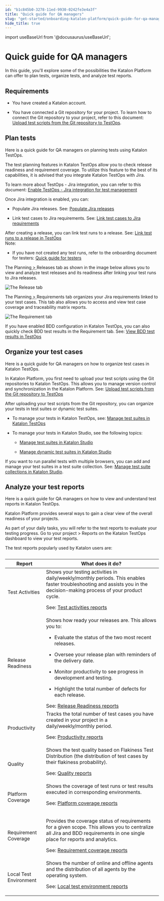 ```yaml
---
id: "b1c845b0-3278-11ed-9930-0242fe3e4a3f"
title: "Quick guide for QA managers"
slug: "get-started/onboarding-katalon-platform/quick-guide-for-qa-managers"
hide_title: true
---
```

import useBaseUrl from '@docusaurus/useBaseUrl';


# <a id="concept-9537" class="anchor_top_offset"/><a id="ariaid-title1" class="anchor_top_offset"/>Quick guide for QA managers

<p xmlns="http://www.w3.org/1999/xhtml" className="p">In this guide, you'll explore some of the possibilities the <span className="ph">Katalon Platform</span> can offer to plan tests, organize tests, and analyze test reports.</p> 

## Requirements

                        
<div xmlns="http://www.w3.org/1999/xhtml" className="p">
  <ul className="ul"><li className="li">
      <p className="p">You have created a Katalon account.</p>
    </li><li className="li">
      <p className="p">You have connected a Git repository for your project. To learn how to connect the Git repository to your project, refer to this document: <a className="xref" href="/docs/organize/upload-test-scripts-from-a-git-repository/upload-test-scripts-from-the-git-repository-to-testops">Upload test scripts from the Git repository to TestOps</a>.</p>
    </li></ul>
</div>
        

## <a id="concept-3262" class="anchor_top_offset"/>Plan tests

<p xmlns="http://www.w3.org/1999/xhtml" className="shortdesc">Here is a quick guide for QA managers on planning tests using <span className="ph">Katalon TestOps</span>.</p> 
<p xmlns="http://www.w3.org/1999/xhtml" className="p">The test planning features in <span className="ph">Katalon TestOps</span> allow you to check release readiness and requirement coverage. To utilize this feature to the best of its capabilities, it is advised that you integrate <span className="ph">Katalon TestOps</span> with Jira. </p> 
<p xmlns="http://www.w3.org/1999/xhtml" className="p">To learn more about TestOps - Jira integration, you can refer to this document: <a className="xref" href="/docs/organize/integration-for-organizing-tests/jira-integration/enable-testops---jira-integration-for-test-management">Enable TestOps - Jira integration for test management</a></p> 
            
<div xmlns="http://www.w3.org/1999/xhtml" className="p">Once Jira integration is enabled, you can:<ul className="ul"><li className="li">
      <p className="p">Populate Jira releases. See: <a className="xref" href="/docs/plan/integration-for-test-planning/populate-jira-releases">Populate Jira releases</a></p>
    </li><li className="li">
      <p className="p">Link test cases to Jira requirements. See: <a className="xref" href="/docs/plan/integration-for-test-planning/link-test-cases-to-jira-requirements">Link test cases to Jira requirements</a></p>
    </li></ul>
</div>
            
<div xmlns="http://www.w3.org/1999/xhtml" className="p">After creating a release, you can link test runs to a release. See: <a className="xref" href="/docs/plan/link-test-runs-to-a-release-in-testops">Link test runs to a release in TestOps</a> <div className="note note note_note"><span className="note__title">Note:</span> 
    <ul className="ul"><li className="li">
        <p className="p">If you have not created any test runs, refer to the onboarding document for testers: <a className="xref" href="/docs/get-started/onboarding-katalon-platform/quick-guide-for-testers">Quick guide for testers</a></p>
      </li></ul>
  </div></div>
            
<p xmlns="http://www.w3.org/1999/xhtml" className="p">The <span className="ph menucascade"><span className="ph uicontrol">Planning</span><abbr title="and then"> &gt; </abbr><span className="ph uicontrol">Releases</span></span> tab as shown in the image below allows you to view and analyze test releases and its readiness after linking your test runs to Jira releases. </p> 
            
<p xmlns="http://www.w3.org/1999/xhtml" className="p"><img className="image" src={useBaseUrl("/d43904f0-3281-11ed-9930-0242fe3e4a3f.png")} alt="The Release tab" /></p> 
            
<p xmlns="http://www.w3.org/1999/xhtml" className="p">The <span className="ph menucascade"><span className="ph uicontrol">Planning</span><abbr title="and then"> &gt; </abbr><span className="ph uicontrol">Requirements</span></span> tab organizes your Jira requirements linked to your test cases. This tab also allows you to access and view test case coverage and traceability matrix reports.</p> 
            
<p xmlns="http://www.w3.org/1999/xhtml" className="p"><img className="image" src={useBaseUrl("/d969a4b0-3282-11ed-9930-0242fe3e4a3f.png")} alt="The Requirement tab" /></p> 
            
<p xmlns="http://www.w3.org/1999/xhtml" className="p">If you have enabled BDD configuration in <span className="ph">Katalon TestOps</span>, you can also quickly check BDD test results in the <span className="ph uicontrol">Requirement</span> tab. See: <a className="xref" href="/docs/analyze/reports/view-test-reports/view-test-reports-in-katalon-testops/view-bdd-test-results-in-testops">View BDD test results in TestOps</a></p> 
        

## <a id="concept-4959" class="anchor_top_offset"/>Organize your test cases

<p xmlns="http://www.w3.org/1999/xhtml" className="shortdesc">Here is a quick guide for QA managers on how to organize test cases in <span className="ph">Katalon TestOps</span>.</p> 
                        
<p xmlns="http://www.w3.org/1999/xhtml" className="p">In <span className="ph">Katalon Platform</span>, you  first need to upload your test scripts using the Git repositories to <span className="ph">Katalon TestOps</span>. This allows you to manage version control and synchronization in the <span className="ph">Katalon Platform</span>. See: <a className="xref" href="/docs/organize/upload-test-scripts-from-a-git-repository/upload-test-scripts-from-the-git-repository-to-testops">Upload test scripts from the Git repository to TestOps</a> </p> 
            
<div xmlns="http://www.w3.org/1999/xhtml" className="p"> After uploading your test scripts from the Git repository, you can organize your tests in test suites or dynamic test suites.<ul className="ul"><li className="li">
      <p className="p">To manage your tests in <span className="ph">Katalon TestOps</span>, see: <a className="xref" href="/docs/organize/manage-tests/test-suite/manage-test-suites-in-katalon-testops">Manage test suites in Katalon TestOps</a></p>
    </li><li className="li">
      <p className="p">To manage your tests in <span className="ph">Katalon Studio</span>, see the following topics:</p>
      <ul className="ul"><li className="li">
          <p className="p"><a className="xref" href="/docs/organize/manage-tests/test-suite/manage-test-suites-in-katalon-studio">Manage test suites in Katalon Studio</a></p>
        </li><li className="li">
          <p className="p"><a className="xref" href="/docs/organize/manage-tests/dynamic-test-suite/manage-dynamic-test-suites-in-katalon-studio">Manage dynamic test suites in Katalon Studio</a></p>
        </li></ul>
    </li></ul></div>
            
<p xmlns="http://www.w3.org/1999/xhtml" className="p">If you want to run parallel tests with multiple browsers, you can add and manage your test suites in a test suite collection. See: <a className="xref" href="/docs/organize/manage-tests/manage-test-suite-collections-in-katalon-studio">Manage test suite collections in Katalon Studio</a>.</p> 
        

## <a id="concept-6067" class="anchor_top_offset"/>Analyze your test reports

<p xmlns="http://www.w3.org/1999/xhtml" className="shortdesc">Here is a quick guide for QA managers on how to view and understand   test reports in <span className="ph">Katalon TestOps</span>.</p> 
                        
<p xmlns="http://www.w3.org/1999/xhtml" className="p"><span className="ph">Katalon Platform</span> provides several ways to gain a clear view of the overall readiness of your projects.</p> 
            
<p xmlns="http://www.w3.org/1999/xhtml" className="p">As part of your daily tasks, you will refer to the  test reports to evaluate your testing progress. Go to your project &gt;  <span className="ph uicontrol">Reports</span> on the  <span className="ph">Katalon TestOps</span> dashboard to view your test reports. </p> 
            
<p xmlns="http://www.w3.org/1999/xhtml" className="p">The test reports popularly used by Katalon users are: </p> 
            
<div xmlns="http://www.w3.org/1999/xhtml" className="p">
  <table className="table anchor_top_offset" id="concept-6067__b251f421-5de6-4630-9bbf-f77b1e5c39c7"><caption /><colgroup><col style={{width: '50%'}} /><col style={{width: '50%'}} /></colgroup><thead className="thead"><tr className><th className="entry anchor_top_offset" id="concept-6067__b251f421-5de6-4630-9bbf-f77b1e5c39c7__entry__1">Report</th><th className="entry anchor_top_offset" id="concept-6067__b251f421-5de6-4630-9bbf-f77b1e5c39c7__entry__2">What does it do?</th></tr></thead><tbody className="tbody"><tr className><td className="entry" headers="concept-6067__b251f421-5de6-4630-9bbf-f77b1e5c39c7__entry__1 concept-6067__b251f421-5de6-4630-9bbf-f77b1e5c39c7__entry__2 ">Test Activities</td><td className="entry" headers="concept-6067__b251f421-5de6-4630-9bbf-f77b1e5c39c7__entry__1 concept-6067__b251f421-5de6-4630-9bbf-f77b1e5c39c7__entry__2 ">Shows your testing activities in daily/weekly/monthly periods. This enables faster troubleshooting and assists you in the decision-making process of your product cycle. <p className="p">See: <a className="xref" href="/docs/analyze/reports/view-test-reports/view-test-reports-in-katalon-testops/view-testops-dashboard/test-activities-reports">Test activities reports</a></p></td></tr><tr className><td className="entry" headers="concept-6067__b251f421-5de6-4630-9bbf-f77b1e5c39c7__entry__1 concept-6067__b251f421-5de6-4630-9bbf-f77b1e5c39c7__entry__2 ">Release Readiness</td><td className="entry" headers="concept-6067__b251f421-5de6-4630-9bbf-f77b1e5c39c7__entry__1 concept-6067__b251f421-5de6-4630-9bbf-f77b1e5c39c7__entry__2 ">Shows how ready your releases are. This allows you to:<div className="p">
            <ul className="ul"><li className="li">
                <p className="p">Evaluate the status of the two most recent releases.</p>
              </li><li className="li">
                <p className="p">Oversee your release plan with reminders of the delivery date.</p>
              </li><li className="li">
                <p className="p">Monitor productivity to see progress in development and testing.</p>
              </li><li className="li">
                <p className="p">Highlight the total number of defects for each release.</p>
              </li></ul>
          </div>See: <a className="xref" href="/docs/analyze/reports/view-test-reports/view-test-reports-in-katalon-testops/view-testops-dashboard/release-readiness-reports">Release Readiness reports</a></td></tr><tr className><td className="entry" headers="concept-6067__b251f421-5de6-4630-9bbf-f77b1e5c39c7__entry__1 concept-6067__b251f421-5de6-4630-9bbf-f77b1e5c39c7__entry__2 ">Productivity</td><td className="entry" headers="concept-6067__b251f421-5de6-4630-9bbf-f77b1e5c39c7__entry__1 concept-6067__b251f421-5de6-4630-9bbf-f77b1e5c39c7__entry__2 ">Tracks the total number of test cases you have created in your project in a daily/weekly/monthly period. <p className="p">See: <a className="xref" href="/docs/analyze/reports/view-test-reports/view-test-reports-in-katalon-testops/view-testops-dashboard/productivity-reports">Productivity reports</a></p></td></tr><tr className><td className="entry" headers="concept-6067__b251f421-5de6-4630-9bbf-f77b1e5c39c7__entry__1 concept-6067__b251f421-5de6-4630-9bbf-f77b1e5c39c7__entry__2 ">Quality</td><td className="entry" headers="concept-6067__b251f421-5de6-4630-9bbf-f77b1e5c39c7__entry__1 concept-6067__b251f421-5de6-4630-9bbf-f77b1e5c39c7__entry__2 ">Shows the test quality based on Flakiness Test Distribution (the distribution of test cases by their flakiness probability). <p className="p">See: <a className="xref" href="/docs/analyze/reports/view-test-reports/view-test-reports-in-katalon-testops/view-testops-dashboard/quality-reports">Quality reports</a></p></td></tr><tr className><td className="entry" headers="concept-6067__b251f421-5de6-4630-9bbf-f77b1e5c39c7__entry__1 concept-6067__b251f421-5de6-4630-9bbf-f77b1e5c39c7__entry__2 ">Platform Coverage</td><td className="entry" headers="concept-6067__b251f421-5de6-4630-9bbf-f77b1e5c39c7__entry__1 concept-6067__b251f421-5de6-4630-9bbf-f77b1e5c39c7__entry__2 ">Shows the coverage of test runs or test results executed in corresponding environments. <p className="p">See: <a className="xref" href="/docs/analyze/reports/view-test-reports/view-test-reports-in-katalon-testops/view-testops-dashboard/platform-coverage-reports">Platform coverage reports</a></p></td></tr><tr className><td className="entry" headers="concept-6067__b251f421-5de6-4630-9bbf-f77b1e5c39c7__entry__1 concept-6067__b251f421-5de6-4630-9bbf-f77b1e5c39c7__entry__2 ">Requirement Coverage</td><td className="entry" headers="concept-6067__b251f421-5de6-4630-9bbf-f77b1e5c39c7__entry__1 concept-6067__b251f421-5de6-4630-9bbf-f77b1e5c39c7__entry__2 ">
          <p className="p">Provides the coverage status of requirements for a given scope. This allows you to centralize all Jira and BDD requirements in one single place for reports and analytics. </p><p className="p" /><p className="p">See: <a className="xref" href="/docs/analyze/reports/view-test-reports/view-test-reports-in-katalon-testops/view-testops-dashboard/requirement-coverage-reports">Requirement coverage reports</a></p>
        </td></tr><tr className><td className="entry" headers="concept-6067__b251f421-5de6-4630-9bbf-f77b1e5c39c7__entry__1 concept-6067__b251f421-5de6-4630-9bbf-f77b1e5c39c7__entry__2 ">Local Test Environment</td><td className="entry" headers="concept-6067__b251f421-5de6-4630-9bbf-f77b1e5c39c7__entry__1 concept-6067__b251f421-5de6-4630-9bbf-f77b1e5c39c7__entry__2 ">Shows the number of online and offline agents and the distribution of all agents by the operating system. <p className="p">See: <a className="xref" href="/docs/analyze/reports/view-test-reports/view-test-reports-in-katalon-testops/view-testops-dashboard/local-test-environment-reports">Local test environment reports</a></p></td></tr></tbody></table>
</div>
        
